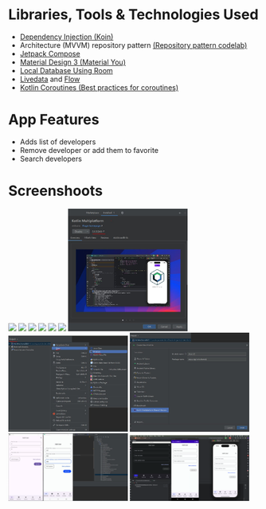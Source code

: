 # Libraries, Tools & Technologies Used

- [Dependency Injection (Koin)](https://insert-koin.io/docs/reference/koin-android/compose/)
- Architecture (MVVM) repository pattern [(Repository pattern codelab)](https://developer.android.com/codelabs/basic-android-kotlin-training-repository-pattern#0)
- [Jetpack Compose](https://developer.android.com/jetpack/compose)
- [Material Design 3 (Material You)](https://m3.material.io/components/navigation-bar/implementation/android)
- [Local Database Using Room](https://developer.android.com/training/data-storage/room)
- [Livedata](https://developer.android.com/topic/libraries/architecture/livedata) and [Flow](https://kotlin.github.io/kotlinx.coroutines/kotlinx-coroutines-core/kotlinx.coroutines.flow/-flow/)
- [Kotlin Coroutines (Best practices for coroutines)](https://developer.android.com/kotlin/coroutines/coroutines-best-practices)

# App Features

- Adds list of developers
- Remove developer or add them to favorite
- Search developers

# Screenshoots

<p float="left">
<img src="https://github.com/ghaleprachan/room-db-with-koin/blob/main/imgs/delete_dialog.jpg?raw=true" width="240" height="auto">
<img src="https://github.com/ghaleprachan/room-db-with-koin/blob/main/imgs/home.jpg?raw=true" width="240" height="auto">
<img src="https://github.com/ghaleprachan/room-db-with-koin/blob/main/imgs/user_list.jpg?raw=true" width="240" height="auto">
<img src="https://github.com/ghaleprachan/room-db-with-koin/blob/main/imgs/fav_list.jpg?raw=true" width="240" height="auto">
<img src="https://github.com/ghaleprachan/room-db-with-koin/blob/main/imgs/no_data_ui.jpg?raw=true" width="240" height="auto">
<img src="https://github.com/ghaleprachan/room-db-with-koin/blob/main/imgs/search_screen.jpg?raw=true" width="240" height="auto">
<img src="https://github.com/cybernhl/room-db-with-koin/blob/main/imgs/cmp_with_kmp_step1.jpg?raw=true" width="240" height="auto">
<img src="https://github.com/cybernhl/room-db-with-koin/blob/main/imgs/cmp_with_kmp_step2.jpg?raw=true" width="240" height="auto">
<img src="https://github.com/cybernhl/room-db-with-koin/blob/main/imgs/cmp_with_kmp_step3.jpg?raw=true" width="240" height="auto">
<img src="https://github.com/cybernhl/room-db-with-koin/blob/main/imgs/cmp_with_kmp_result1.jpg?raw=true" width="240" height="auto">
<img src="https://github.com/cybernhl/room-db-with-koin/blob/main/imgs/cmp_with_kmp_result2.png?raw=true" width="240" height="auto">
</p>

